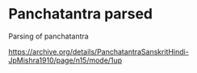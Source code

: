 # Panchatantra parsed
Parsing of panchatantra

https://archive.org/details/PanchatantraSanskritHindi-JpMishra1910/page/n15/mode/1up
